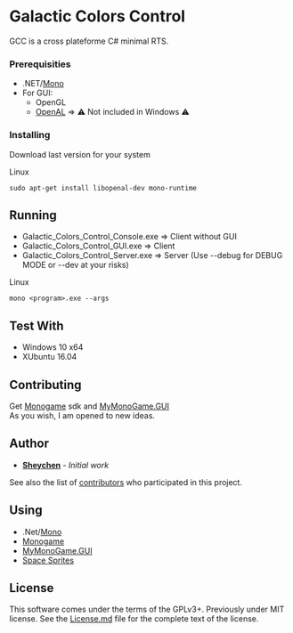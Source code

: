 # Galactic Colors Control

GCC is a cross plateforme C# minimal RTS. 


### Prerequisities

* .NET/[Mono](https://github.com/mono/mono)
* For GUI:
    * OpenGL
    * [OpenAL](https://www.openal.org/) => :warning: Not included in Windows :warning:


### Installing

Download last version for your system

Linux
```
sudo apt-get install libopenal-dev mono-runtime
```


## Running

* Galactic_Colors_Control_Console.exe => Client without GUI
* Galactic_Colors_Control_GUI.exe => Client
* Galactic_Colors_Control_Server.exe => Server (Use --debug for DEBUG MODE or --dev at your risks)

Linux
```
mono <program>.exe --args
```


## Test With

* Windows 10 x64
* XUbuntu 16.04


## Contributing

Get [Monogame](https://github.com/MonoGame/MonoGame) sdk and [MyMonoGame.GUI](https://github.com/sheychen290/MyMonoGame)\
As you wish, I am opened to new ideas.


## Author

* **[Sheychen](https://sheychen.shost.ca)** - *Initial work*

See also the list of [contributors](https://github.com/sheychen290/Galactic_Colors_Control/contributors) who participated in this project.


## Using

* .Net/[Mono](https://github.com/mono/mono)
* [Monogame](https://github.com/MonoGame/MonoGame)
* [MyMonoGame.GUI](https://github.com/sheychen290/MyMonoGame)
* [Space Sprites](https://gamedevelopment.tutsplus.com/articles/enjoy-these-totally-free-space-based-shoot-em-up-sprites--gamedev-2368)


## License

This software comes under the terms of the GPLv3+. Previously under MIT license. See the [License.md](License.md) file for the complete text of the license.